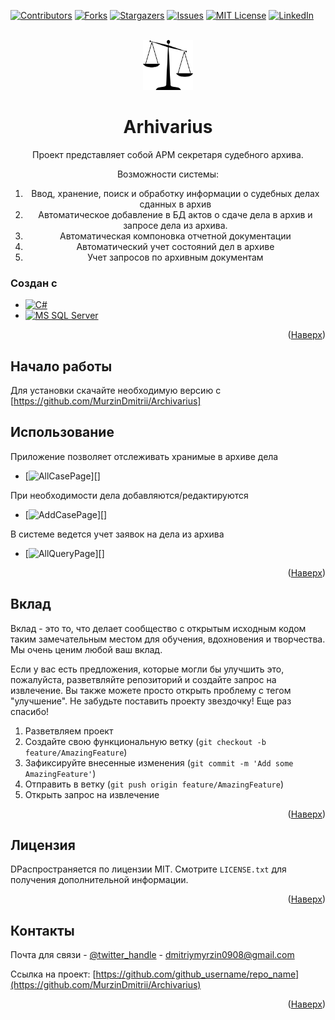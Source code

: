 <!-- Improved compatibility of back to top link: See: https://github.com/othneildrew/Best-README-Template/pull/73 -->
<a name="readme-top"></a>
<!--
*** Thanks for checking out the Best-README-Template. If you have a suggestion
*** that would make this better, please fork the repo and create a pull request
*** or simply open an issue with the tag "enhancement".
*** Don't forget to give the project a star!
*** Thanks again! Now go create something AMAZING! :D
-->



<!-- PROJECT SHIELDS -->
<!--
*** I'm using markdown "reference style" links for readability.
*** Reference links are enclosed in brackets [ ] instead of parentheses ( ).
*** See the bottom of this document for the declaration of the reference variables
*** for contributors-url, forks-url, etc. This is an optional, concise syntax you may use.
*** https://www.markdownguide.org/basic-syntax/#reference-style-links
-->
[![Contributors][contributors-shield]][contributors-url]
[![Forks][forks-shield]][forks-url]
[![Stargazers][stars-shield]][stars-url]
[![Issues][issues-shield]][issues-url]
[![MIT License][license-shield]][license-url]
[![LinkedIn][linkedin-shield]][linkedin-url]



<!-- PROJECT LOGO -->
<br />
<div align="center">
  <a href="https://github.com/github_username/repo_name">
    <img src="Images/logo.png" alt="Logo" width="80" height="80">
  </a>
  <h1>
    Arhivarius
  </h1>
  <p>
    Проект представляет собой АРМ секретаря судебного архива.
  </p>
  <p>
    Возможности системы:    
  </p>
  <ol>
    <li>Ввод, хранение, поиск и обработку информации о судебных делах сданных в архив</li>
    <li>Автоматическое добавление в БД актов о сдаче дела в архив и запросе дела из архива.</li>
    <li>Автоматическая компоновка отчетной документации</li>
    <li>Автоматический учет состояний дел в архиве</li>
    <li>Учет запросов по архивным документам</li>
  </ol>
</div>





### Создан с

* [![C#][sharplogo]][sharp-url]
* [![MS SQL Server][mssql-url]][mssql-url]

<p align="right">(<a href="#readme-top">Наверх</a>)</p>



<!-- GETTING STARTED -->
## Начало работы

Для установки скачайте необходимую версию с [https://github.com/MurzinDmitrii/Archivarius]



<!-- USAGE EXAMPLES -->
## Использование

Приложение позволяет отслеживать хранимые в архиве дела

* [![AllCasePage][allcasepagephoto]][]

При необходимости дела добавляются/редактируются

* [![AddCasePage][allcasepagephoto]][]

В системе ведется учет заявок на дела из архива

* [![AllQueryPage][allquerypagephoto]][]



<p align="right">(<a href="#readme-top">Наверх</a>)</p>




<!-- CONTRIBUTING -->
## Вклад

Вклад - это то, что делает сообщество с открытым исходным кодом таким замечательным местом для обучения, вдохновения и творчества. Мы очень ценим любой ваш вклад.

Если у вас есть предложения, которые могли бы улучшить это, пожалуйста, разветвляйте репозиторий и создайте запрос на извлечение. Вы также можете просто открыть проблему с тегом "улучшение". Не забудьте поставить проекту звездочку! Еще раз спасибо!

1. Разветвляем проект
2. Создайте свою функциональную ветку (`git checkout -b feature/AmazingFeature`)
3. Зафиксируйте внесенные изменения (`git commit -m 'Add some AmazingFeature'`)
4. Отправить в ветку (`git push origin feature/AmazingFeature`)
5. Открыть запрос на извлечение

<p align="right">(<a href="#readme-top">Наверх</a>)</p>



<!-- LICENSE -->
## Лицензия

DРаспространяется по лицензии MIT. Смотрите `LICENSE.txt` для получения дополнительной информации.

<p align="right">(<a href="#readme-top">Наверх</a>)</p>



<!-- CONTACT -->
## Контакты

Почта для связи - [@twitter_handle](https://twitter.com/twitter_handle) - dmitriymyrzin0908@gmail.com

Ссылка на проект: [https://github.com/github_username/repo_name](https://github.com/MurzinDmitrii/Archivarius)

<p align="right">(<a href="#readme-top">Наверх</a>)</p>



<!-- MARKDOWN LINKS & IMAGES -->
<!-- https://www.markdownguide.org/basic-syntax/#reference-style-links -->
[contributors-shield]: https://img.shields.io/github/contributors/github_username/repo_name.svg?style=for-the-badge
[contributors-url]: https://github.com/github_username/repo_name/graphs/contributors
[forks-shield]: https://img.shields.io/github/forks/github_username/repo_name.svg?style=for-the-badge
[forks-url]: https://github.com/github_username/repo_name/network/members
[stars-shield]: https://img.shields.io/github/stars/github_username/repo_name.svg?style=for-the-badge
[stars-url]: https://github.com/github_username/repo_name/stargazers
[issues-shield]: https://img.shields.io/github/issues/github_username/repo_name.svg?style=for-the-badge
[issues-url]: https://github.com/github_username/repo_name/issues
[license-shield]: https://img.shields.io/github/license/github_username/repo_name.svg?style=for-the-badge
[license-url]: https://github.com/github_username/repo_name/blob/master/LICENSE.txt
[linkedin-shield]: https://img.shields.io/badge/-LinkedIn-black.svg?style=for-the-badge&logo=linkedin&colorB=555
[linkedin-url]: https://linkedin.com/in/linkedin_username
[product-screenshot]: images/screenshot.png
[sharplogo]: image/sharplogo.png
[sharp-url]: https://learn.microsoft.com/ru-ru/dotnet/csharp/
[mssqllogo]: https://img.shields.io/badge/React-20232A?style=for-the-badge&logo=react&logoColor=61DAFB
[mssql-url]: https://www.microsoft.com/ru-ru/sql-server/
[allcasepagephoto]: image/allcasepagephoto.png
[addcasepagephoto]: image/addcasepagephoto.png
[allquerypagephoto]: image/allquerypagephoto.png